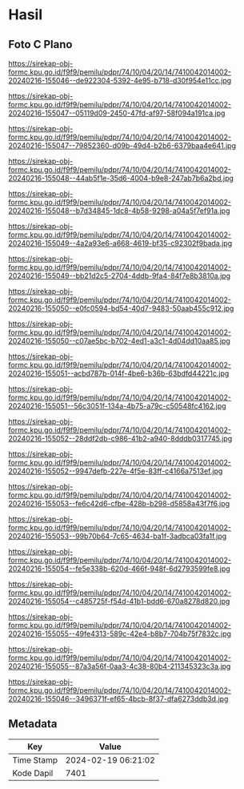# Hasil

## Foto C Plano

https://sirekap-obj-formc.kpu.go.id/f9f9/pemilu/pdpr/74/10/04/20/14/7410042014002-20240216-155046--de922304-5392-4e95-b718-d30f954e11cc.jpg

https://sirekap-obj-formc.kpu.go.id/f9f9/pemilu/pdpr/74/10/04/20/14/7410042014002-20240216-155047--05119d09-2450-47fd-af97-58f094a191ca.jpg

https://sirekap-obj-formc.kpu.go.id/f9f9/pemilu/pdpr/74/10/04/20/14/7410042014002-20240216-155047--79852360-d09b-49d4-b2b6-6379baa4e641.jpg

https://sirekap-obj-formc.kpu.go.id/f9f9/pemilu/pdpr/74/10/04/20/14/7410042014002-20240216-155048--44ab5f1e-35d6-4004-b9e8-247ab7b6a2bd.jpg

https://sirekap-obj-formc.kpu.go.id/f9f9/pemilu/pdpr/74/10/04/20/14/7410042014002-20240216-155048--b7d34845-1dc8-4b58-9298-a04a5f7ef91a.jpg

https://sirekap-obj-formc.kpu.go.id/f9f9/pemilu/pdpr/74/10/04/20/14/7410042014002-20240216-155049--4a2a93e6-a668-4619-bf35-c92302f9bada.jpg

https://sirekap-obj-formc.kpu.go.id/f9f9/pemilu/pdpr/74/10/04/20/14/7410042014002-20240216-155049--bb21d2c5-2704-4ddb-9fa4-84f7e8b3810a.jpg

https://sirekap-obj-formc.kpu.go.id/f9f9/pemilu/pdpr/74/10/04/20/14/7410042014002-20240216-155050--e0fc0594-bd54-40d7-9483-50aab455c912.jpg

https://sirekap-obj-formc.kpu.go.id/f9f9/pemilu/pdpr/74/10/04/20/14/7410042014002-20240216-155050--c07ae5bc-b702-4ed1-a3c1-4d04dd10aa85.jpg

https://sirekap-obj-formc.kpu.go.id/f9f9/pemilu/pdpr/74/10/04/20/14/7410042014002-20240216-155051--acbd787b-014f-4be6-b36b-63bdfd44221c.jpg

https://sirekap-obj-formc.kpu.go.id/f9f9/pemilu/pdpr/74/10/04/20/14/7410042014002-20240216-155051--56c3051f-134a-4b75-a79c-c50548fc4162.jpg

https://sirekap-obj-formc.kpu.go.id/f9f9/pemilu/pdpr/74/10/04/20/14/7410042014002-20240216-155052--28ddf2db-c986-41b2-a940-8dddb0317745.jpg

https://sirekap-obj-formc.kpu.go.id/f9f9/pemilu/pdpr/74/10/04/20/14/7410042014002-20240216-155052--9947defb-227e-4f5e-83ff-c4166a7513ef.jpg

https://sirekap-obj-formc.kpu.go.id/f9f9/pemilu/pdpr/74/10/04/20/14/7410042014002-20240216-155053--fe6c42d6-cfbe-428b-b298-d5858a43f7f6.jpg

https://sirekap-obj-formc.kpu.go.id/f9f9/pemilu/pdpr/74/10/04/20/14/7410042014002-20240216-155053--99b70b64-7c65-4634-ba1f-3adbca03fa1f.jpg

https://sirekap-obj-formc.kpu.go.id/f9f9/pemilu/pdpr/74/10/04/20/14/7410042014002-20240216-155054--fe5e338b-620d-466f-948f-6d2793599fe8.jpg

https://sirekap-obj-formc.kpu.go.id/f9f9/pemilu/pdpr/74/10/04/20/14/7410042014002-20240216-155054--c485725f-f54d-41b1-bdd6-670a8278d820.jpg

https://sirekap-obj-formc.kpu.go.id/f9f9/pemilu/pdpr/74/10/04/20/14/7410042014002-20240216-155055--49fe4313-589c-42e4-b8b7-704b75f7832c.jpg

https://sirekap-obj-formc.kpu.go.id/f9f9/pemilu/pdpr/74/10/04/20/14/7410042014002-20240216-155055--87a3a56f-0aa3-4c38-80b4-211345323c3a.jpg

https://sirekap-obj-formc.kpu.go.id/f9f9/pemilu/pdpr/74/10/04/20/14/7410042014002-20240216-155046--3496371f-ef65-4bcb-8f37-dfa6273ddb3d.jpg


## Metadata

| Key        | Value               |
| ---------- | ------------------- |
| Time Stamp | 2024-02-19 06:21:02 |
| Kode Dapil | 7401                |



